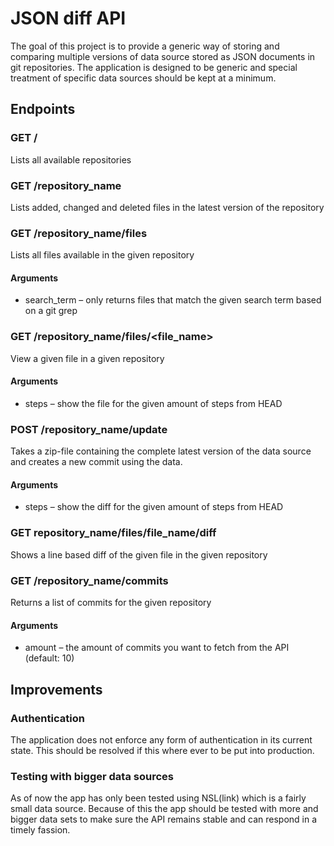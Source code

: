 # JSON diff API
The goal of this project is to provide a generic way of storing and comparing multiple versions of data source stored as JSON documents in git repositories. The application is designed to be generic and special treatment of specific data sources should be kept at a minimum.


## Endpoints
### GET /
Lists all available repositories

### GET /repository_name
 Lists added, changed and deleted files in the latest version of the repository
 
### GET /repository_name/files
Lists all files available in the given repository 
#### Arguments
*	search_term – only returns files that match the given search term based on a git grep

### GET /repository_name/files/<file_name>
View a given file in a given repository 
#### Arguments
*	steps – show the file for the given amount of steps from HEAD

### POST /repository_name/update
Takes a zip-file containing the complete latest version of the data source and creates a new commit using the data.
#### Arguments
*	steps – show the diff for the given amount of steps from HEAD

### GET repository_name/files/file_name/diff
Shows a line based diff of the given file in the given repository

### GET /repository_name/commits
Returns a list of commits for the given repository
#### Arguments
*	amount – the amount of commits you want to fetch from the API (default: 10)

## Improvements
### Authentication
The application does not enforce any form of authentication in its current state. This should be resolved if this where ever to be put into production.
### Testing with bigger data sources
As of now the app has only been tested using NSL(link) which is a fairly small data source. Because of this the app should be tested with more and bigger data sets to make sure the API remains stable and can respond in a timely fassion. 

